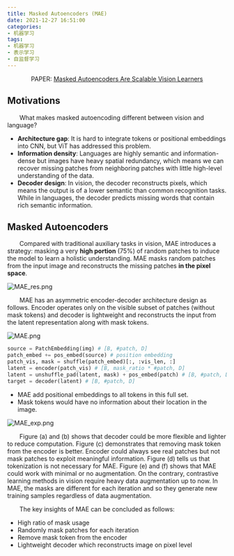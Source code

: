 ```yaml
---
title: Masked Autoencoders (MAE)
date: 2021-12-27 16:51:00
categories:
- 机器学习
tags:
- 机器学习
- 表示学习
- 自监督学习
---
```


<center>PAPER: <a href="https://arxiv.org/abs/2111.06377">Masked Autoencoders Are Scalable Vision Learners
</a></center>

## Motivations
&emsp;&emsp;What makes masked autoencoding different between vision and language?
* **Architecture gap**: It is hard to integrate tokens or positional embeddings into CNN, but ViT has addressed this problem.
* **Information density**: Languages are highly semantic and information-dense but images have heavy spatial redundancy, which means we can recover missing patches from neighboring patches with little high-level understanding of the data.
* **Decoder design**: In vision, the decoder reconstructs pixels, which means the output is of a lower semantic than  common recognition tasks. While in languages, the decoder predicts missing words that contain rich semantic information.

## Masked Autoencoders
&emsp;&emsp;Compared with traditional auxiliary tasks in vision, MAE introduces a strategy: masking a very **high portion** (75%) of random patches to induce the model to learn a holistic understanding. MAE masks random patches from the input image and reconstructs the missing patches **in the pixel space**.

![MAE_res.png](https://s2.loli.net/2021/12/27/8uGCzZoBEnDUqJx.png)

&emsp;&emsp;MAE has an asymmetric encoder-decoder architecture design as follows. Encoder operates only on the visible subset of patches (without mask tokens) and decoder is lightweight and reconstructs the input from the latent representation along with mask tokens.

![MAE.png](https://s2.loli.net/2021/12/27/m8t9o7KGRNvfrgY.png)

```python
source = PatchEmbedding(img) # [B, #patch, D]
patch_embed += pos_embed(source) # position embedding
patch_vis, mask = shuffle(patch_embed)[:, :vis_len, :]
latent = encoder(patch_vis) # [B, mask_ratio * #patch, D]
latent = unshuffle_pad(latent, mask) + pos_embed(patch) # [B, #patch, D]
target = decoder(latent) # [B, #patch, D]
```

* MAE add positional embeddings to all tokens in this full set.
* Mask tokens would have no information about their location in the image.

![MAE_exp.png](https://s2.loli.net/2021/12/27/73TxgFwlEIcnpsr.png)

&emsp;&emsp;Figure (a) and (b) shows that decoder could be more flexible and lighter to reduce computation. Figure (c) demonstrates that removing mask token from the encoder is better. Encoder could always see real patches but not mask patches to exploit meaningful information. Figure (d) tells us that tokenization is not necessary for MAE. Figure (e) and (f) shows that MAE could work with minimal or no augmentation. On the contrary, contrastive learning methods in vision require heavy data augmentation up to now. In MAE, the masks are different for each iteration and so they generate new training samples regardless of data augmentation.

&emsp;&emsp;The key insights of MAE can be concluded as follows:
* High ratio of mask usage
* Randomly mask patches for each iteration
* Remove mask token from the encoder
* Lightweight decoder which reconstructs image on pixel level